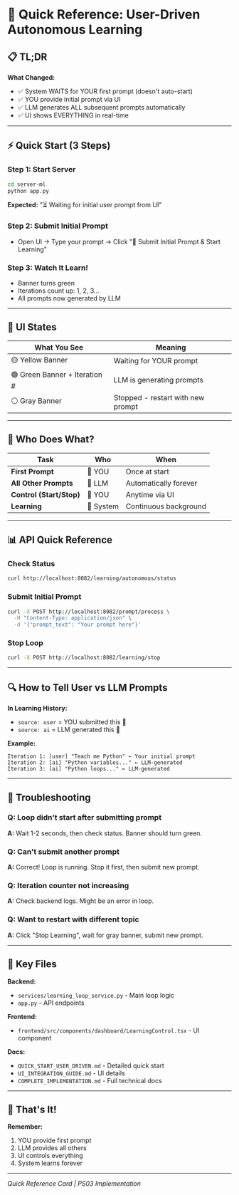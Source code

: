# 🚀 Quick Reference: User-Driven Autonomous Learning

## 📋 TL;DR

**What Changed:**
- ✅ System WAITS for YOUR first prompt (doesn't auto-start)
- ✅ YOU provide initial prompt via UI
- ✅ LLM generates ALL subsequent prompts automatically
- ✅ UI shows EVERYTHING in real-time

---

## ⚡ Quick Start (3 Steps)

### Step 1: Start Server
```bash
cd server-ml
python app.py
```
**Expected:** "⏳ Waiting for initial user prompt from UI"

### Step 2: Submit Initial Prompt
- Open UI → Type your prompt → Click "🚀 Submit Initial Prompt & Start Learning"

### Step 3: Watch It Learn!
- Banner turns green
- Iterations count up: 1, 2, 3...
- All prompts now generated by LLM

---

## 🎨 UI States

| What You See | Meaning |
|-------------|---------|
| 🟡 Yellow Banner | Waiting for YOUR prompt |
| 🟢 Green Banner + Iteration # | LLM is generating prompts |
| ⚪ Gray Banner | Stopped - restart with new prompt |

---

## 🎯 Who Does What?

| Task | Who | When |
|------|-----|------|
| **First Prompt** | 👤 YOU | Once at start |
| **All Other Prompts** | 🤖 LLM | Automatically forever |
| **Control (Start/Stop)** | 👤 YOU | Anytime via UI |
| **Learning** | 🤖 System | Continuous background |

---

## 📊 API Quick Reference

### Check Status
```bash
curl http://localhost:8082/learning/autonomous/status
```

### Submit Initial Prompt
```bash
curl -X POST http://localhost:8082/prompt/process \
  -H "Content-Type: application/json" \
  -d '{"prompt_text": "Your prompt here"}'
```

### Stop Loop
```bash
curl -X POST http://localhost:8082/learning/stop
```

---

## 🔍 How to Tell User vs LLM Prompts

**In Learning History:**
- `source: user` = YOU submitted this 👤
- `source: ai` = LLM generated this 🤖

**Example:**
```
Iteration 1: [user] "Teach me Python" ← Your initial prompt
Iteration 2: [ai] "Python variables..." ← LLM-generated
Iteration 3: [ai] "Python loops..." ← LLM-generated
```

---

## 🐛 Troubleshooting

### Q: Loop didn't start after submitting prompt
**A:** Wait 1-2 seconds, then check status. Banner should turn green.

### Q: Can't submit another prompt
**A:** Correct! Loop is running. Stop it first, then submit new prompt.

### Q: Iteration counter not increasing
**A:** Check backend logs. Might be an error in loop.

### Q: Want to restart with different topic
**A:** Click "Stop Learning", wait for gray banner, submit new prompt.

---

## 📁 Key Files

**Backend:**
- `services/learning_loop_service.py` - Main loop logic
- `app.py` - API endpoints

**Frontend:**
- `frontend/src/components/dashboard/LearningControl.tsx` - UI component

**Docs:**
- `QUICK_START_USER_DRIVEN.md` - Detailed quick start
- `UI_INTEGRATION_GUIDE.md` - UI details
- `COMPLETE_IMPLEMENTATION.md` - Full technical docs

---

## 🎉 That's It!

**Remember:**
1. YOU provide first prompt
2. LLM provides all others
3. UI controls everything
4. System learns forever

---

*Quick Reference Card | PS03 Implementation*
